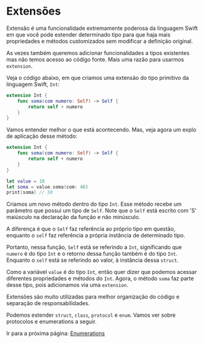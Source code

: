# Extensões

Extensão é uma funcionalidade extremamente poderosa da linguagem Swift em que você pode estender determinado tipo para que haja mais propriedades e métodos customizados sem modificar a definição original.

As vezes também queremos adicionar funcionalidades a tipos existentes mas não temos acesso ao código fonte. Mais uma razão para usarmos `extension`.

Veja o código abaixo, em que criamos uma extensão do tipo primitivo da linguagem Swift, `Int`:

```swift
extension Int {
    func soma(com numero: Self) -> Self {
        return self + numero
    }
}
```

Vamos entender melhor o que está acontecendo. Mas, veja agora um explo de aplicação desse método:

```swift
extension Int {
    func soma(com numero: Self) -> Self {
        return self + numero
    }
}

let value = 10
let soma = value.soma(com: 40)
print(soma) // 50
```

Criamos um novo método dentro do tipo `Int`. Esse método recebe um parâmetro que possui um tipo de `Self`. Note que o `Self` está escrito com 'S' maiúsculo na declaração da função e não minúsculo.

A diferença é que o `Self` faz referência ao próprio tipo em questão, enquanto o `self` faz referência a própria instância de determinado tipo.

Portanto, nessa função, `Self` está se referindo a `Int`, significando que `numero` é do tipo `Int` e o retorno dessa função também é do tipo `Int`. Enquanto o `self` está se referindo ao valor, à instância dessa `struct`.

Como a variável `value` é do tipo `Int`, então quer dizer que podemos acessar diferentes propriedades e métodos do `Int`. Agora, o método `soma` faz parte desse tipo, pois adicionamos via uma `extension`.

Extensões são muito utilizadas para melhor organização do código e separação de responsabilidades.

Podemos estender `struct`, `class`, `protocol` e `enum`.
Vamos ver sobre protocolos e enumerations a seguir.

Ir para a próxima página: [Enumerations](docs/linguagem/20-enumeracoes.md)
